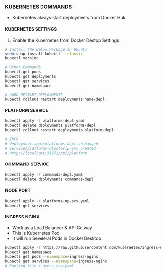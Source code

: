 ### KUBERNETES COMMANDS
- Kubernetes always start deployments from Docker Hub

#### KUBERNETES SETTINGS
1. Enable the Kubernetes from Docker Destop Settings
```bash
# Install the Below Package in Ubuntu
sudo snap install kubectl --classic
kubectl version

# Other Commands
kubectl get pods
kubectl get deployments
kubectl get services
kubectl get namespace

# HARD RESTART DEPLOYMENTS
kubectl rollout restart deployments name-depl
```

#### PLATFORM SERVICE
```bash
kubectl apply -f platforms-depl.yaml
kubectl delete deployments platforms-depl
kubectl rollout restart deployments platform-depl

# INFO
# deployment.apps/platforms-depl unchanged
# service/platforms-clusterip-srv created
# http://localhost:31971/api/platform
```

#### COMMAND SERVICE
```bash
kubectl apply -f commands-depl.yaml
kubectl delete deployments commands-depl
```

#### NODE PORT
```bash
kubectl apply -f platforms-np-srv.yaml
kubectl get services
```

#### INGRESS NGINX
- Work as a Load Balancer & API Getway
- This is Kubernetes Pod
- It will run Seveleral Pods in Docker Desktop
```bash
kubectl apply -f https://raw.githubusercontent.com/kubernetes/ingress-nginx/controller-v1.10.0/deploy/static/provider/cloud/deploy.yaml
kubectl get namespace
kubectl get pods --namespace=ingress-nginx
kubectl get services --namespace=ingress-nginx
# Routing file ingress-srv.yaml
```
